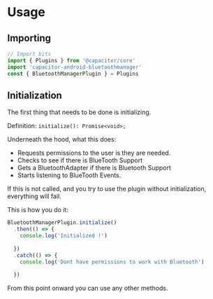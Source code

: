 # Usage

## Importing 

```javascript
// Import bits
import { Plugins } from '@capacitor/core'
import 'capacitor-android-bluetoothmanager'
const { BluetoothManagerPlugin } = Plugins
```

## Initialization

The first thing that needs to be done is initializing.

Definition: `initialize(): Promise<void>;`

Underneath the hood, what this does:
 * Requests permissions to the user is they are needed.
 * Checks to see if there is BlueTooth Support 
 * Gets a BluetoothAdapter if there is Bluetooth Support
 * Starts listening to BlueTooth Events.

If this is not called, and you try to use the plugin without initialization, everything will fail. 

This is how you do it:

```javascript
BluetoothManagerPlugin.initialize()
  .then(() => {
    console.log('Initialized !')
    
  })
  .catch(() => {
    console.log('Dont have permissions to work with Bluetooth')
    
  })
``` 

From this point onward you can use any other methods. 
